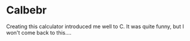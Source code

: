 # Calbebr

Creating this calculator introduced me well to C. 
It was quite funny, but I won't come back to this....
